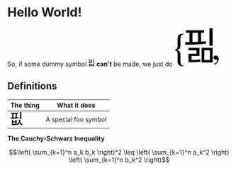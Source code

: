 # Hello World!

So, if some dummy symbol <img src="./symbols/foo.svg" height="16px" /> **can't** be made, we just do ![bar](./symbols/bar.svg)
## Definitions
| The thing | What it does |
|-|-|
| <img src="./symbols/foo.svg" height="30px" /> | A special foo symbol |

**The Cauchy-Schwarz Inequality**

$$\left( \sum_{k=1}^n a_k b_k \right)^2 \leq \left( \sum_{k=1}^n a_k^2 \right) \left( \sum_{k=1}^n b_k^2 \right)$$

